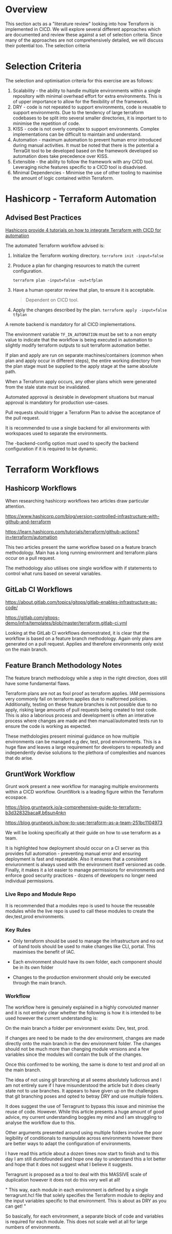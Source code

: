 # Overview

This section acts as a "literature review" looking into how Terraform is implemented in CICD. We will explore several different approaches which are documented and review these against a set of selection criteria. Since many of the approaches are not comprehensively detailed, we will discuss their potential too. The selection criteria

# Selection Criteria

The selection and optimisation criteria for this exercise are as follows:

1. Scalability - the ability to handle multiple environments within a single repository with minimal overhead effort for extra environments. This is of upper importance to allow for the flexibility of the framework.
2. DRY - code is not repeated to support environments, code is reusable to support environments. Due to the tendency of large terraform codebases to be split into several smaller directories, it is important to to minimise the repetition of code.
3. KISS - code is not overly complex to support environments. Complex implementations can be difficult to maintain and understand.
4. Automation - maximum automation to prevent human error introduced during manual activities. It must be noted that there is the potential a TerraGit tool to be developed based on the framework developed so automation does take precedence over KISS.
5. Extensible - the ability to follow the framework with any CICD tool. Leveraging niche features specific to a CICD tool is disadvised.
6. Minimal Dependencies - Minimise the use of other tooling to maximise the amount of logic contained within Terraform.

# Hashicorp - Terraform Automation

## Advised Best Practices

[Hashicorp provide 4 tutorials on how to integrate Terraform with CICD for automation](https://learn.hashicorp.com/collections/terraform/automation)

The automated Terraform workflow advised is:

1. Initialize the Terraform working directory.
   `terraform init -input=false`
2. Produce a plan for changing resources to match the current configuration.

   `terraform plan -input=false -out=tfplan`

3. Have a human operator review that plan, to ensure it is acceptable.
   > Dependent on CICD tool.
4. Apply the changes described by the plan.
   `terraform apply -input=false tfplan`

A remote backend is mandatory for all CICD implementations.

The environment variable `TF_IN_AUTOMATION` must be set to a non empty value to indicate that the workflow is being executed in automation to slightly modify terraform outputs to suit terraform automation better.

If plan and apply are run on separate machines/containers (common when plan and apply occur in different steps), the entire working directory from the plan stage must be supplied to the apply stage at the same absolute path.

When a Terraform apply occurs, any other plans which were generated from the stale state must be invalidated.

Automated approval is desirable in development situations but manual approval is mandatory for production use-cases.

Pull requests should trigger a Terraform Plan to advise the acceptance of the pull request.

It is recommended to use a single backend for all environments with workspaces used to separate the environments.

The -backend-config option must used to specify the backend configuration if it is required to be dynamic.

# Terraform Workflows

## Hashicorp Workflows

When researching hashicorp workflows two articles draw particular attention.

https://www.hashicorp.com/blog/version-controlled-infrastructure-with-github-and-terraform

https://learn.hashicorp.com/tutorials/terraform/github-actions?in=terraform/automation

This two articles present the same workflow based on a feature branch methodology. Main has a long running environment and terraform plans occur on a pull request.

The methodology also utilises one single workflow with if statements to control what runs based on several variables.

## GitLab CI Workflows

https://about.gitlab.com/topics/gitops/gitlab-enables-infrastructure-as-code/

https://gitlab.com/gitops-demo/infra/templates/blob/master/terraform.gitlab-ci.yml

Looking at the GitLab CI workflows demonstrated, it is clear that the workflow is based on a feature branch methodology. Again only plans are generated on a pull request. Applies and therefore environments only exist on the main branch.

## Feature Branch Methodology Notes

The feature branch methodology while a step in the right direction, does still have some fundamental flaws.

Terraform plans are not as fool proof as terraform applies. IAM permissions very commonly fail on terraform applies due to malformed policies. Additionally, testing on these feature branches is not possible due to no apply, risking large amounts of pull requests being created to test code. This is also a laborious process and development is often an interative process where changes are made and then manual/automated tests run to ensure the code is working as expected.

These methdologies present minimal guidance on how multiple environments can be managed e.g dev, test, prod environments. This is a huge flaw and leaves a large requirement for developers to repeatedly and independently devise solutions to the plethora of complexities and nuances that do arise.

## GruntWork Workflow

Grunt work present a new workflow for managing multiple environments within a CICD workflow. GruntWork is a leading figure within the Terraform ecospace.

https://blog.gruntwork.io/a-comprehensive-guide-to-terraform-b3d32832baca#.b6sun4nkn

https://blog.gruntwork.io/how-to-use-terraform-as-a-team-251bc1104973

We will be looking specifically at their guide on how to use terraform as a team.

It is highlighted how deployment should occur on a CI server as this provides full automation - preventing manual error and ensuring deployment is fast and repeatable. Also it ensures that a consistent enviuronment is always used with the environment itself versioned as code. Finally, it makes it a lot easier to manage permissions for environments and enforce good security practices - dozens of developers no longer need individual permissions.

### Live Repo and Module Repo

It is recommended that a modules repo is used to house the reuseable modules while the live repo is used to call these modules to create the dev,test,prod environments.

### Key Rules

- Only terraform should be used to manage the infrastructure and no out of band tools should be used to make changes like CLI, portal. This maximises the benefit of IAC.

- Each environment should have its own folder, each component should be in its own folder

- Changes to the production environment should only be executed through the main branch.

### Workflow

The workflow here is genuinely explained in a highly convoluted manner and it is not entirely clear whether the following is how it is intended to be used however the current understanding is:

On the main branch a folder per environment exists: Dev, test, prod.

If changes are need to be made to the dev environment, changes are made directly onto the main branch in the dev environment folder. The changes should not be much more than changing module versions and a few variables since the modules will contain the bulk of the changes.

Once this confirmed to be working, the same is done to test and prod all on the main branch.

The idea of not using git branching at all seems absolutely ludicrous and I am not entirely sure if I have misunderstood the article but it does clearly state not to use branches. It appears to have given up on the challenges that git branching poses and opted to betray DRY and use multiple folders.

It does suggest the use of Terragrunt to bypass this issue and minimise the reuse of code. However. While this article presents a huge amount of good advice, my current understanding boggles my mind and I am struggling to analyse the workflow due to this.

Other arguments presented around using multiple folders involve the poor legibility of conditionals to manipulate across environments however there are better ways to adapt the configuration of environments.

I have read this article about a dozen times now start to finish and to this day I am still dumbfounded and hope one day to understand this a lot better and hope that it does not suggest what I believe it suggests.

Terragrunt is proposed as a tool to deal with this MASSIVE scale of duplication however it does not do this very well at all!

" This way, each module in each environment is defined by a single terragrunt.hcl file that solely specifies the Terraform module to deploy and the input variables specific to that environment. This is about as DRY as you can get! "

So basically, for each environment, a separate block of code and variables is required for each module. This does not scale well at all for large numbers of environments.
